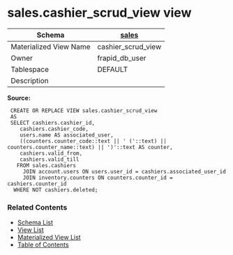 # sales.cashier_scrud_view view

| Schema | [sales](../../schemas/sales.md) |
| ------ | ----------------------------------------------- |
| Materialized View Name | cashier_scrud_view |
| Owner | frapid_db_user |
| Tablespace | DEFAULT |
| Description |  |

**Source:**

```plpgsql
 CREATE OR REPLACE VIEW sales.cashier_scrud_view
 AS
 SELECT cashiers.cashier_id,
    cashiers.cashier_code,
    users.name AS associated_user,
    ((counters.counter_code::text || ' ('::text) || counters.counter_name::text) || ')'::text AS counter,
    cashiers.valid_from,
    cashiers.valid_till
   FROM sales.cashiers
     JOIN account.users ON users.user_id = cashiers.associated_user_id
     JOIN inventory.counters ON counters.counter_id = cashiers.counter_id
  WHERE NOT cashiers.deleted;
```


### Related Contents
* [Schema List](../../schemas.md)
* [View List](../../views.md)
* [Materialized View List](../../materialized-views.md)
* [Table of Contents](../../README.md)

